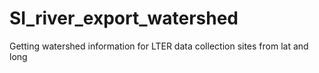 # SI_river_export_watershed
Getting watershed information for LTER data collection sites from lat and long
